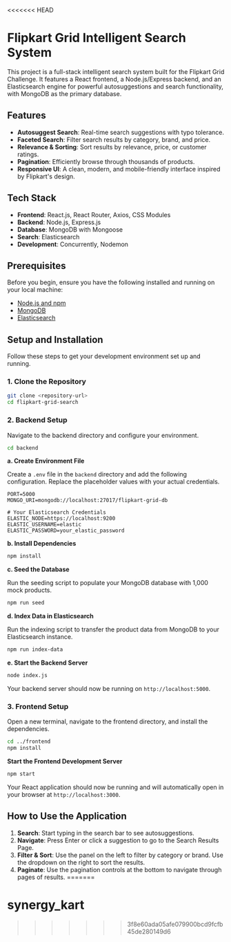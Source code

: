 <<<<<<< HEAD
# Flipkart Grid Intelligent Search System

This project is a full-stack intelligent search system built for the Flipkart Grid Challenge. It features a React frontend, a Node.js/Express backend, and an Elasticsearch engine for powerful autosuggestions and search functionality, with MongoDB as the primary database.

## Features

- **Autosuggest Search**: Real-time search suggestions with typo tolerance.
- **Faceted Search**: Filter search results by category, brand, and price.
- **Relevance & Sorting**: Sort results by relevance, price, or customer ratings.
- **Pagination**: Efficiently browse through thousands of products.
- **Responsive UI**: A clean, modern, and mobile-friendly interface inspired by Flipkart's design.

## Tech Stack

- **Frontend**: React.js, React Router, Axios, CSS Modules
- **Backend**: Node.js, Express.js
- **Database**: MongoDB with Mongoose
- **Search**: Elasticsearch
- **Development**: Concurrently, Nodemon

## Prerequisites

Before you begin, ensure you have the following installed and running on your local machine:

- [Node.js and npm](https://nodejs.org/en/)
- [MongoDB](https://www.mongodb.com/try/download/community)
- [Elasticsearch](https://www.elastic.co/downloads/elasticsearch)

## Setup and Installation

Follow these steps to get your development environment set up and running.

### 1. Clone the Repository

```bash
git clone <repository-url>
cd flipkart-grid-search
```

### 2. Backend Setup

Navigate to the backend directory and configure your environment.

```bash
cd backend
```

**a. Create Environment File**

Create a `.env` file in the `backend` directory and add the following configuration. Replace the placeholder values with your actual credentials.

```env
PORT=5000
MONGO_URI=mongodb://localhost:27017/flipkart-grid-db

# Your Elasticsearch Credentials
ELASTIC_NODE=https://localhost:9200
ELASTIC_USERNAME=elastic
ELASTIC_PASSWORD=your_elastic_password
```

**b. Install Dependencies**

```bash
npm install
```

**c. Seed the Database**

Run the seeding script to populate your MongoDB database with 1,000 mock products.

```bash
npm run seed
```

**d. Index Data in Elasticsearch**

Run the indexing script to transfer the product data from MongoDB to your Elasticsearch instance.

```bash
npm run index-data
```

**e. Start the Backend Server**

```bash
node index.js
```

Your backend server should now be running on `http://localhost:5000`.

### 3. Frontend Setup

Open a new terminal, navigate to the frontend directory, and install the dependencies.

```bash
cd ../frontend
npm install
```

**Start the Frontend Development Server**

```bash
npm start
```

Your React application should now be running and will automatically open in your browser at `http://localhost:3000`.

## How to Use the Application

1.  **Search**: Start typing in the search bar to see autosuggestions.
2.  **Navigate**: Press Enter or click a suggestion to go to the Search Results Page.
3.  **Filter & Sort**: Use the panel on the left to filter by category or brand. Use the dropdown on the right to sort the results.
4.  **Paginate**: Use the pagination controls at the bottom to navigate through pages of results.
=======
# synergy_kart
>>>>>>> 3f8e60ada05afe079900bcd9fcfb45de280149d6
